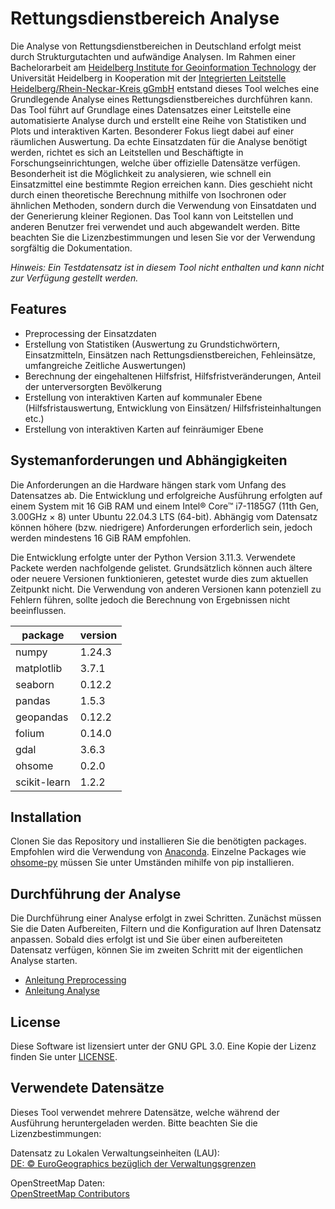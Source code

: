 # Rettungsdienstbereich Analyse
Die Analyse von Rettungsdienstbereichen in Deutschland erfolgt meist durch Strukturgutachten und aufwändige Analysen. Im Rahmen einer Bachelorarbeit am [Heidelberg Institute for Geoinformation Technology](https://heigit.org/de/willkommen/)
der Universität Heidelberg in Kooperation mit der [Integrierten Leitstelle Heidelberg/Rhein-Neckar-Kreis gGmbH](https://leitstelle-hd-rnk.de/) entstand dieses Tool welches eine Grundlegende Analyse eines Rettungsdienstbereiches durchführen kann. Das Tool führt auf Grundlage eines Datensatzes einer Leitstelle eine automatisierte Analyse durch und erstellt eine Reihe von Statistiken und Plots und interaktiven Karten. Besonderer Fokus liegt dabei auf einer räumlichen Auswertung. Da echte Einsatzdaten für die Analyse benötigt werden, richtet es sich an Leitstellen und Beschäftigte in Forschungseinrichtungen, welche über offizielle Datensätze verfügen. Besonderheit ist die Möglichkeit zu analysieren, wie schnell ein Einsatzmittel eine bestimmte Region erreichen kann. Dies geschieht nicht durch einen theoretische Berechnung mithilfe von Isochronen oder ähnlichen Methoden, sondern durch die Verwendung von Einsatdaten und der Generierung kleiner Regionen. Das Tool kann von Leitstellen und anderen Benutzer frei verwendet und auch abgewandelt werden. Bitte beachten Sie die Lizenzbestimmungen und lesen Sie vor der Verwendung sorgfältig die Dokumentation.

*Hinweis: Ein Testdatensatz ist in diesem Tool nicht enthalten und kann nicht zur Verfügung gestellt werden.*

## Features
* Preprocessing der Einsatzdaten
* Erstellung von Statistiken (Auswertung zu Grundstichwörtern, Einsatzmitteln, Einsätzen nach Rettungsdienstbereichen, Fehleinsätze, umfangreiche Zeitliche Auswertungen)
* Berechnung der eingehaltenen Hilfsfrist, Hilfsfristveränderungen, Anteil der unterversorgten Bevölkerung
* Erstellung von interaktiven Karten auf kommunaler Ebene (Hilfsfristauswertung, Entwicklung von Einsätzen/ Hilfsfristeinhaltungen etc.)
* Erstellung von interaktiven Karten auf feinräumiger Ebene

## Systemanforderungen und Abhängigkeiten
Die Anforderungen an die Hardware hängen stark vom Unfang des Datensatzes ab. Die Entwicklung und erfolgreiche Ausführung erfolgten auf einem System mit 16 GiB RAM und einem Intel® Core™ i7-1185G7 (11th Gen, 3.00GHz × 8) unter Ubuntu 22.04.3 LTS (64-bit). Abhängig vom Datensatz können höhere (bzw. niedrigere) Anforderungen erforderlich sein, jedoch werden mindestens 16 GiB RAM empfohlen.

Die Entwicklung erfolgte unter der Python Version 3.11.3. Verwendete Packete werden nachfolgende gelistet. Grundsätzlich können auch ältere oder neuere Versionen funktionieren, getestet wurde dies zum aktuellen Zeitpunkt nicht. Die Verwendung von anderen Versionen kann potenziell zu Fehlern führen, sollte jedoch die Berechnung von Ergebnissen nicht beeinflussen.

|package | version |
|--------|---------|
|numpy | 1.24.3 |
|matplotlib | 3.7.1 |
|seaborn | 0.12.2 |
|pandas | 1.5.3 |
|geopandas | 0.12.2 |
|folium | 0.14.0 |
|gdal | 3.6.3 |
|ohsome | 0.2.0 |
|scikit-learn | 1.2.2 |

## Installation
Clonen Sie das Repository und installieren Sie die benötigten packages. Empfohlen wird die Verwendung von [Anaconda](https://www.anaconda.com/download). Einzelne Packages wie [ohsome-py](https://github.com/GIScience/ohsome-py) müssen Sie unter Umständen mihilfe von pip installieren.

## Durchführung der Analyse
Die Durchführung einer Analyse erfolgt in zwei Schritten. Zunächst müssen Sie die Daten Aufbereiten, Filtern und die Konfiguration auf Ihren Datensatz anpassen. Sobald dies erfolgt ist und Sie über einen aufbereiteten Datensatz verfügen, können Sie im zweiten Schritt mit der eigentlichen Analyse starten.

* [Anleitung Preprocessing](docs/Preprocessing.md)
* [Anleitung Analyse](docs/Analyse.md)

## License
Diese Software ist lizensiert unter der GNU GPL 3.0. Eine Kopie der Lizenz finden Sie unter [LICENSE](LICENSE).

## Verwendete Datensätze
Dieses Tool verwendet mehrere Datensätze, welche während der Ausführung heruntergeladen werden. Bitte beachten Sie die Lizenzbestimmungen:

Datensatz zu Lokalen Verwaltungseinheiten (LAU):<br>
[DE: © EuroGeographics bezüglich der Verwaltungsgrenzen](https://ec.europa.eu/eurostat/de/web/gisco/geodata/reference-data/administrative-units-statistical-units/lau)

OpenStreetMap Daten:<br>
[OpenStreetMap Contributors](https://www.openstreetmap.org/copyright)